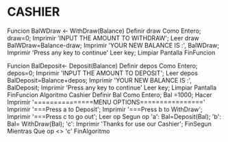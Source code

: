 # CASHIER
<p>Funcion BalWDraw <- WithDraw(Balance)
	Definir draw Como Entero;
	draw=0;
	Imprimir 'INPUT THE AMOUNT TO WITHDRAW';
	Leer draw
	BalWDraw=Balance-draw;
	Imprimir 'YOUR NEW BALANCE IS :', BalWDraw;
	Imprimir 'Press any key to continue'
	Leer  key;
	Limpiar Pantalla
FinFuncion</p>
Funcion BalDeposit<- Deposit(Balance) 
	Definir depos Como Entero;
	depos=0;
	Imprimir 'INPUT THE AMOUNT TO DEPOSIT';
	Leer depos
	BalDeposit=Balance+depos;
	Imprimir 'YOUR NEW BALANCE IS :', BalDeposit;
	Imprimir 'Press any key to continue'
	Leer  key;
	Limpiar Pantalla
FinFuncion
Algoritmo Cashier
	Definir  Bal Como Entero;
	Bal =1000;	
	Hacer
		Imprimir '===============MENU OPTIONS================'
		Imprimir '===Press a to Deposit';
		Imprimir '===Press b to WithDraw';
		Imprimir '===Press c to go out';
		Leer op
		Segun  op
			'a': Bal=Deposit(Bal);
			'b': Bal= WithDraw(Bal);
			'c': Imprimir 'Thanks for use our Cashier';			
		FinSegun
	Mientras Que op <> 'c'	
FinAlgoritmo
